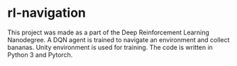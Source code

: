 # rl-navigation
This project was made as a part of the Deep Reinforcement Learning Nanodegree. A DQN agent is trained to navigate an environment and collect bananas. Unity environment is used for training. The code is written in Python 3 and Pytorch.
